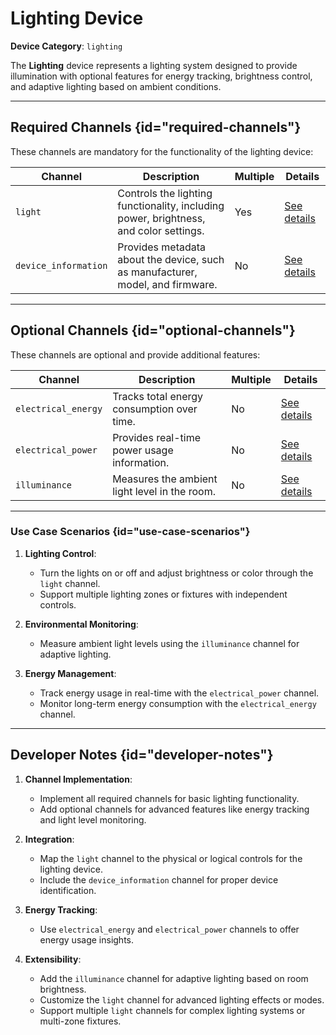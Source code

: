 # Lighting Device

**Device Category**: `lighting`

The **Lighting** device represents a lighting system designed to provide illumination with optional features for energy tracking, brightness control, and adaptive lighting based on ambient conditions.

---

## Required Channels {id="required-channels"}

These channels are mandatory for the functionality of the lighting device:

| **Channel**          | **Description**                                                                       | **Multiple** | **Details**                                |
|----------------------|---------------------------------------------------------------------------------------|--------------|--------------------------------------------|
| `light`              | Controls the lighting functionality, including power, brightness, and color settings. | Yes          | [See details](LightChannel.md)             |
| `device_information` | Provides metadata about the device, such as manufacturer, model, and firmware.        | No           | [See details](DeviceInformationChannel.md) |

---

## Optional Channels {id="optional-channels"}

These channels are optional and provide additional features:

| **Channel**         | **Description**                               | **Multiple** | **Details**                               |
|---------------------|-----------------------------------------------|--------------|-------------------------------------------|
| `electrical_energy` | Tracks total energy consumption over time.    | No           | [See details](ElectricalEnergyChannel.md) |
| `electrical_power`  | Provides real-time power usage information.   | No           | [See details](ElectricalPowerChannel.md)  |
| `illuminance`       | Measures the ambient light level in the room. | No           | [See details](IlluminanceChannel.md)      |

---

### Use Case Scenarios {id="use-case-scenarios"}

1. **Lighting Control**:
   - Turn the lights on or off and adjust brightness or color through the `light` channel.
   - Support multiple lighting zones or fixtures with independent controls.

2. **Environmental Monitoring**:
   - Measure ambient light levels using the `illuminance` channel for adaptive lighting.

3. **Energy Management**:
   - Track energy usage in real-time with the `electrical_power` channel.
   - Monitor long-term energy consumption with the `electrical_energy` channel.

---

## Developer Notes {id="developer-notes"}

1. **Channel Implementation**:
   - Implement all required channels for basic lighting functionality.
   - Add optional channels for advanced features like energy tracking and light level monitoring.

2. **Integration**:
   - Map the `light` channel to the physical or logical controls for the lighting device.
   - Include the `device_information` channel for proper device identification.

3. **Energy Tracking**:
   - Use `electrical_energy` and `electrical_power` channels to offer energy usage insights.

4. **Extensibility**:
   - Add the `illuminance` channel for adaptive lighting based on room brightness.
   - Customize the `light` channel for advanced lighting effects or modes.
   - Support multiple `light` channels for complex lighting systems or multi-zone fixtures.
